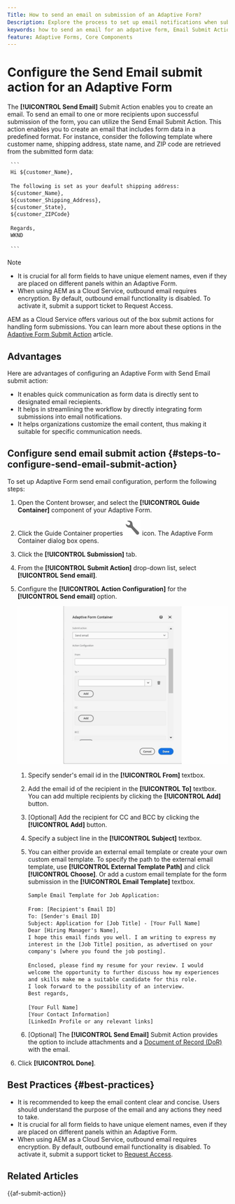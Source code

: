 ```yaml
---
Title: How to send an email on submission of an Adaptive Form?
Description: Explore the process to set up email notifications when submitting an Adaptive Form.
keywords: how to send an email for an adpative form, Email Submit Action, Adaptive Form Email, Form Submission Email, Send Email Guide
feature: Adaptive Forms, Core Components
---
```


# Configure the Send Email submit action for an Adaptive Form

The **[!UICONTROL Send Email]** Submit Action enables you to create an email. To send an email to one or more recipients upon successful submission of the form, you can utilize the Send Email Submit Action. This action enables you to create an email that includes form data in a predefined format. For instance, consider the following template where customer name, shipping address, state name, and ZIP code are retrieved from the submitted form data:


     ```
     Hi ${customer_Name},
 
     The following is set as your deafult shipping address:
     ${customer_Name},
     ${customer_Shipping_Address},
     ${customer_State},
     ${customer_ZIPCode}
 
     Regards,
     WKND 
 
     ```

> [!NOTE]
>
> * It is crucial for all form fields to have unique element names, even if they are placed on different panels within an Adaptive Form.
> * When using AEM as a Cloud Service, outbound email requires encryption. By default, outbound email functionality is disabled. To activate it, submit a support ticket to Request Access.

AEM as a Cloud Service offers various out of the box submit actions for handling form submissions. You can learn more about these options in the [Adaptive Form Submit Action](/help/forms/configure-submit-actions-core-components.md) article.

## Advantages

Here are advantages of configuring an Adaptive Form with Send Email submit action:

* It enables quick communication as form data is directly sent to designated email reciepients.
* It helps in streamlining the workflow by directly integrating form submissions into email notifications.
* It helps organizations customize the email content, thus making it suitable for specific communication needs.

## Configure send email submit action {#steps-to-configure-send-email-submit-action}

To set up Adaptive Form send email configuration, perform the following steps:

1. Open the Content browser, and select the **[!UICONTROL Guide Container]** component of your Adaptive Form. 
1. Click the Guide Container properties ![Guide properties](/help/forms/assets/configure-icon.svg) icon. The Adaptive Form Container dialog box opens. 
1. Click the  **[!UICONTROL Submission]** tab. 
1. From the **[!UICONTROL Submit Action]** drop-down list, select **[!UICONTROL Send email]**.
1. Configure the **[!UICONTROL Action Configuration]** for the **[!UICONTROL Send email]** option.

    ![Action configuration of Send Email](/help/forms/assets/send-email-action-configuration.gif)

    1. Specify sender's email id in the **[!UICONTROL From]** textbox.
    1. Add the email id of the recipient in the **[!UICONTROL To]** textbox. You can add multiple recipients by clicking the **[!UICONTROL Add]** button. 
    1. [Optional] Add the recipient for CC and BCC by clicking the **[!UICONTROL Add]** button. 
    1. Specify a subject line in the **[!UICONTROL Subject]** textbox.
    1. You can either provide an external email template or create your own custom email template.
    To specify the path to the external email template, use **[!UICONTROL External Template Path]** and click **[!UICONTROL Choose]**. 
    Or add a custom email template for the form submission in the **[!UICONTROL Email Template]** textbox.
    
        ```
        Sample Email Template for Job Application:
        
        From: [Recipient's Email ID]
        To: [Sender's Email ID]
        Subject: Application for [Job Title] - [Your Full Name]
        Dear [Hiring Manager's Name],
        I hope this email finds you well. I am writing to express my interest in the [Job Title] position, as advertised on your company's [where you found the job posting].

        Enclosed, please find my resume for your review. I would welcome the opportunity to further discuss how my experiences and skills make me a suitable candidate for this role.
        I look forward to the possibility of an interview.
        Best regards,

        [Your Full Name]
        [Your Contact Information]
        [LinkedIn Profile or any relevant links]
        ```

    1. [Optional] The **[!UICONTROL Send Email]** Submit Action provides the option to include attachments and a [Document of Record (DoR)](generate-document-of-record-core-components.md) with the email. 
    

1. Click **[!UICONTROL Done]**.


## Best Practices {#best-practices}

* It is recommended to keep the email content clear and concise. Users should understand the purpose of the email and any actions they need to take.
* It is crucial for all form fields to have unique element names, even if they are placed on different panels within an Adaptive Form.
* When using AEM as a Cloud Service, outbound email requires encryption. By default, outbound email functionality is disabled. To activate it, submit a support ticket to [Request Access](https://experienceleague.adobe.com/docs/experience-manager-cloud-service/implementing/developing/development-guidelines.html?lang=en#sending-email). 


## Related Articles

{{af-submit-action}}


